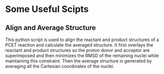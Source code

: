 # Some Useful Scipts
## Align and Average Structure
This python script is used to align the reactant and product structures of a PCET reaction and calculate the averaged structure. 
It first overlays the reactant and product structures so the proton donor and acceptor are superimposed and then minimizes the RMSD of the remaining nuclei while maintaining this constraint. 
Then the average structure is generated by averaging all the Cartesian coordinates of the nuclei. 
